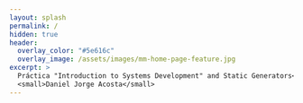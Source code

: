 ```yaml
---
layout: splash
permalink: /
hidden: true
header:
  overlay_color: "#5e616c"
  overlay_image: /assets/images/mm-home-page-feature.jpg
excerpt: >
  Práctica "Introduction to Systems Development" and Static Generators<br />
  <small>Daniel Jorge Acosta</small>
---
```


